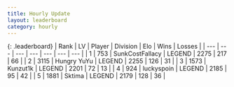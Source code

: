 ```yaml
---
title: Hourly Update
layout: leaderboard
category: hourly
---
```


{: .leaderboard}
| Rank | LV | Player | Division | Elo | Wins | Losses |
| --- | --- | --- | --- | --- | --- | --- |
| <span data-change="0">1</span> | 753 | <span title="ID: 402846">SunkCostFallacy</span> | LEGEND | <span data-change="-5">2275</span> | <span data-change="3">217</span> | <span data-change="1">66</span> |
| <span data-change="0">2</span> | 3115 | <span title="ID: 164871">Hungry YuYu</span> | LEGEND | <span data-change="0">2255</span> | <span data-change="0">126</span> | <span data-change="0">31</span> |
| <span data-change="0">3</span> | 1573 | <span title="ID: 392407">Kunzut1k</span> | LEGEND | <span data-change="0">2201</span> | <span data-change="0">72</span> | <span data-change="0">13</span> |
| <span data-change="0">4</span> | 924 | <span title="ID: 512212">luckyspoin</span> | LEGEND | <span data-change="0">2185</span> | <span data-change="0">95</span> | <span data-change="0">42</span> |
| <span data-change="0">5</span> | 1881 | <span title="ID: 353063">Sktima</span> | LEGEND | <span data-change="0">2179</span> | <span data-change="0">128</span> | <span data-change="0">36</span> |